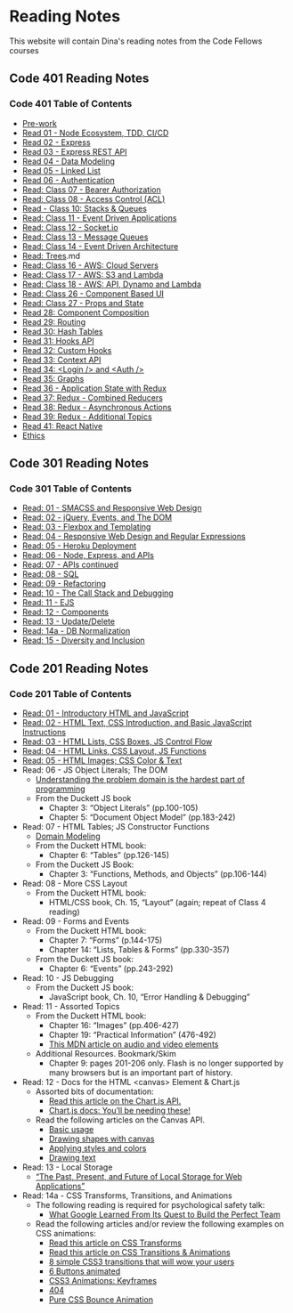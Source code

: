 # Reading Notes

This website will contain Dina's reading notes from the Code Fellows courses

## Code 401 Reading Notes

### Code 401 Table of Contents

* [Pre-work](401/pre-work.md)
* [Read 01 - Node Ecosystem, TDD, CI/CD](401/class-01.md)
* [Read 02 - Express](401/class-02.md)
* [Read 03 - Express REST API](401/class-03.md)
* [Read 04 - Data Modeling](401/class-04.md)
* [Read 05 - Linked List](401/class-05.md)
* [Read 06 - Authentication](401/class-06.md)
* [Read: Class 07 - Bearer Authorization](401/class-07.md)
* [Read: Class 08 - Access Control (ACL)](401/class-08.md)
* [Read - Class 10: Stacks & Queues](401/class-10.md)
* [Read: Class 11 - Event Driven Applications](401/class-11.md)
* [Read: Class 12 - Socket.io](401/class-12.md)
* [Read: Class 13 - Message Queues](401/class-13.md)
* [Read: Class 14 - Event Driven Architecture](401/class-14.md)
* [Read: Trees](401/class-15).md
* [Read: Class 16 - AWS: Cloud Servers](401/class-16.md)
* [Read: Class 17 - AWS: S3 and Lambda](401/class-17.md)
* [Read: Class 18 - AWS: API, Dynamo and Lambda](401/class-18.md)
* [Read: Class 26 - Component Based UI](401/class-26.md)
* [Read: Class 27 - Props and State](401/class-27.md)
* [Read 28: Component Composition](401/class-28.md)
* [Read 29: Routing](401/class-29.md)
* [Read 30: Hash Tables](401/class-30.md)
* [Read 31: Hooks API](401/class-31.md)
* [Read 32: Custom Hooks](401/class-32.md)
* [Read 33: Context API](401/class-33.md)
* [Read 34: \<Login /> and \<Auth />](401/class-34.md)
* [Read 35: Graphs](401/class-35.md)
* [Read 36 - Application State with Redux](401/class-36.md)
* [Read 37: Redux - Combined Reducers](401/class-37.md)
* [Read 38: Redux - Asynchronous Actions](401/class-38.md)
* [Read 39: Redux - Additional Topics](401/class-39.md)
* [Read 41: React Native](401/class-41.md)
* [Ethics](401/ethics.md)

## Code 301 Reading Notes

### Code 301 Table of Contents

* [Read: 01 - SMACSS and Responsive Web Design](301/class-01.md)
* [Read: 02 - jQuery, Events, and The DOM](301/class-02.md)
* [Read: 03 - Flexbox and Templating](301/class-03.md)
* [Read: 04 - Responsive Web Design and Regular Expressions](301/class-04.md)
* [Read: 05 - Heroku Deployment](301/class-05.md)
* [Read: 06 - Node, Express, and APIs](301/class-06.md)
* [Read: 07 - APIs continued](301/class-07.md)
* [Read: 08 - SQL](301/class-08.md)
* [Read: 09 - Refactoring](301/class-09.md)
* [Read: 10 - The Call Stack and Debugging](301/class-10.md)
* [Read: 11 - EJS](301/class-11.md)
* [Read: 12 - Components](301/class-12.md)
* [Read: 13 - Update/Delete](301/class-13.md)
* [Read: 14a - DB Normalization](301/class-14.md)
* [Read: 15 - Diversity and Inclusion](301/class-15.md)

## Code 201 Reading Notes

### Code 201 Table of Contents

* [Read: 01 - Introductory HTML and JavaScript](201/class-01.md)
* [Read: 02 - HTML Text, CSS Introduction, and Basic JavaScript Instructions](201/class-02.md)
* [Read: 03 - HTML Lists, CSS Boxes, JS Control Flow](201/class-03.md)
* [Read: 04 - HTML Links, CSS Layout, JS Functions](201/class-04.md)
* [Read: 05 - HTML Images; CSS Color & Text](201/class-05.md)
* Read: 06 - JS Object Literals; The DOM
  * [Understanding the problem domain is the hardest part of programming](https://simpleprogrammer.com/understanding-the-problem-domain-is-the-hardest-part-of-programming)
  * From the Duckett JS book
    * Chapter 3: “Object Literals” (pp.100-105)
    * Chapter 5: “Document Object Model” (pp.183-242)
* Read: 07 - HTML Tables; JS Constructor Functions
  * [Domain Modeling](https://github.com/codefellows/domain_modeling#domain-modeling)
  * From the Duckett HTML book:
    * Chapter 6: “Tables” (pp.126-145)
  * From the Duckett JS Book:
    * Chapter 3: “Functions, Methods, and Objects” (pp.106-144)
* Read: 08 - More CSS Layout
  * From the Duckett HTML book:
    * HTML/CSS book, Ch. 15, “Layout” (again; repeat of Class 4 reading)
* Read: 09 - Forms and Events
  * From the Duckett HTML book:
    * Chapter 7: “Forms” (p.144-175)
    * Chapter 14: “Lists, Tables & Forms” (pp.330-357)
  * From the Duckett JS book:
    * Chapter 6: “Events” (pp.243-292)
* Read: 10 - JS Debugging
  * From the Duckett JS book:
    * JavaScript book, Ch. 10, “Error Handling & Debugging”
* Read: 11 - Assorted Topics
  * From the Duckett HTML book:
    * Chapter 16: “Images” (pp.406-427)
    * Chapter 19: “Practical Information” (476-492)
    * [This MDN article on audio and video elements](https://developer.mozilla.org/en-US/docs/Learn/JavaScript/Client-side_web_APIs/Video_and_audio_APIs)
  * Additional Resources. Bookmark/Skim
    * Chapter 9: pages 201-206 only. Flash is no longer supported by many browsers but is an important part of history.
* Read: 12 - Docs for the HTML \<canvas> Element & Chart.js
  * Assorted bits of documentation:
    * [Read this article on the Chart.js API.](https://www.webdesignerdepot.com/2013/11/easily-create-stunning-animated-charts-with-chart-js/)
    * [Chart.js docs: You’ll be needing these!](https://www.chartjs.org/docs/latest/)
  * Read the following articles on the Canvas API.
    * [Basic usage](https://developer.mozilla.org/en-US/docs/Web/API/Canvas_API/Tutorial/Basic_usage)
    * [Drawing shapes with canvas](https://developer.mozilla.org/en-US/docs/Web/API/Canvas_API/Tutorial/Drawing_shapes)
    * [Applying styles and colors](https://developer.mozilla.org/en-US/docs/Web/API/Canvas_API/Tutorial/Applying_styles_and_colors)
    * [Drawing text](https://developer.mozilla.org/en-US/docs/Web/API/Canvas_API/Tutorial/Drawing_text)
* Read: 13 - Local Storage
  * [“The Past, Present, and Future of Local Storage for Web Applications”](http://diveinto.html5doctor.com/storage.html)
* Read: 14a - CSS Transforms, Transitions, and Animations
  * The following reading is required for psychological safety talk:
    * [What Google Learned From Its Quest to Build the Perfect Team](https://www.nytimes.com/2016/02/28/magazine/what-google-learned-from-its-quest-to-build-the-perfect-team.html)
  * Read the following articles and/or review the following examples on CSS animations:
    * [Read this article on CSS Transforms](https://learn.shayhowe.com/advanced-html-css/css-transforms/)
    * [Read this article on CSS Transitions & Animations](https://learn.shayhowe.com/advanced-html-css/transitions-animations/)
    * [8 simple CSS3 transitions that will wow your users](http://www.webdesignerdepot.com/2014/05/8-simple-css3-transitions-that-will-wow-your-users)
    * [6 Buttons animated](https://codepen.io/retyui/pen/ByoaXV)
    * [CSS3 Animations: Keyframes](https://codepen.io/akshaychauhan/pen/oAfae)
    * [404](https://codepen.io/kieranfivestars/pen/MYdQxX)
    * [Pure CSS Bounce Animation](https://codepen.io/dp_lewis/pen/gCfBv)
